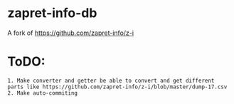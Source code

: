 # zapret-info-db
 A fork of https://github.com/zapret-info/z-i
# ToDO:
	1. Make converter and getter be able to convert and get different parts like https://github.com/zapret-info/z-i/blob/master/dump-17.csv
	2. Make auto-commiting